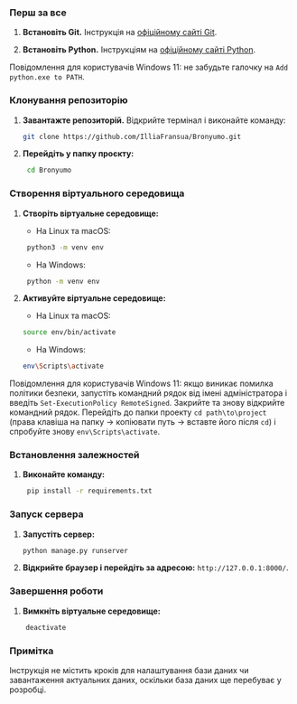
### Перш за все

1. **Встановіть Git.**  Інструкція на [офіційному сайті Git](https://git-scm.com/).

2. **Встановіть Python.** Інструкціям на [офіційному сайті Python](https://www.python.org/). 

Повідомлення для користувачів Windows 11: не забудьте галочку на `Add python.exe to PATH`.

### Клонування репозиторію

1. **Завантажте репозиторій.** Відкрийте термінал і виконайте команду:
     ```bash
	git clone https://github.com/IlliaFransua/Bronyumo.git
     ```
     
2. **Перейдіть у папку проєкту:**
   ```bash
	cd Bronyumo
   ```

### Створення віртуального середовища

1. **Створіть віртуальне середовище:**

   - На Linux та macOS:

   ```bash
	python3 -m venv env
   ```

   - На Windows:

   ```bash
	python -m venv env
   ```

3. **Активуйте віртуальне середовище:**

   - На Linux та macOS:

    ```bash
    source env/bin/activate
    ```

   - На Windows:

    ```bash
    env\Scripts\activate
    ```
    
Повідомлення для користувачів Windows 11: якщо виникає помилка політики безпеки, запустіть командний рядок від імені адміністратора і введіть `Set-ExecutionPolicy RemoteSigned`. Закрийте та знову відкрийте командний рядок. Перейдіть до папки проекту `cd path\to\project` (права клавіша на папку -> копіювати путь -> вставте його після `cd`) і спробуйте знову `env\Scripts\activate`.

### Встановлення залежностей

1. **Виконайте команду:**

   ```bash
	pip install -r requirements.txt
   ```

### Запуск сервера

1. **Запустіть сервер:**

   ```bash
   python manage.py runserver
   ```

2. **Відкрийте браузер і перейдіть за адресою:** `http://127.0.0.1:8000/`.

### Завершення роботи

1. **Вимкніть віртуальне середовище:**
```bash
	deactivate
```

### Примітка

Інструкція не містить кроків для налаштування бази даних чи завантаження актуальних даних, оскільки база даних ще перебуває у розробці.